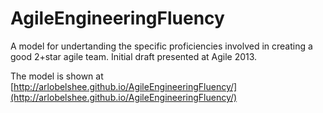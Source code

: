 AgileEngineeringFluency
=======================

A model for undertanding the specific proficiencies involved in creating a good 2+star agile team. Initial draft presented at Agile 2013.

The model is shown at [http://arlobelshee.github.io/AgileEngineeringFluency/](http://arlobelshee.github.io/AgileEngineeringFluency/)
